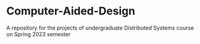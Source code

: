 # Computer-Aided-Design
A repository for the projects of undergraduate Distributed Systems course on Spring 2023 semester
